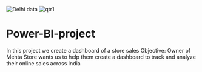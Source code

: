 ![Delhi data](https://github.com/Gourav923/Power-BI-project/assets/153151425/906e8e03-30de-473c-b053-9e017a177827)
![qtr1](https://github.com/Gourav923/Power-BI-project/assets/153151425/5b5c7a56-c4fa-4bd0-af66-883a055b0d74)
# Power-BI-project
In this project we create a dashboard of a store sales
Objective:
Owner of Mehta Store wants us to help them create a dashboard to track and analyze their online sales across India
